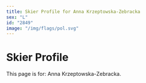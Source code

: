 ```yaml
---
title: Skier Profile for Anna Krzeptowska-Zebracka
sex: "L"
id: "2849"
image: "/img/flags/pol.svg" 
---
```


# Skier Profile

This page is for: Anna Krzeptowska-Zebracka.
    